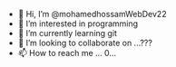 - 👋 Hi, I’m @mohamedhossamWebDev22
- 👀 I’m interested in programming
- 🌱 I’m currently learning git
- 💞️ I’m looking to collaborate on ...???
- 📫 How to reach me ... 0...

<!---
mohamedhossamWebDev22/mohamedhossamWebDev22 is a ✨ special ✨ repository because its `README.md` (this file) appears on your GitHub profile.
You can click the Preview link to take a look at your changes.
--->
